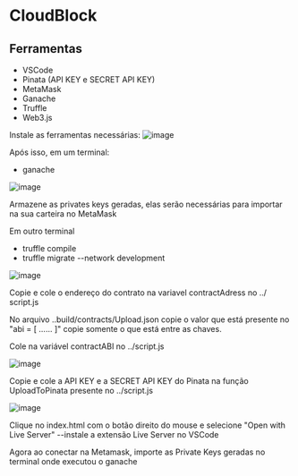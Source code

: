 # CloudBlock

## Ferramentas
- VSCode 
- Pinata (API KEY e SECRET API KEY)
- MetaMask
- Ganache
- Truffle
- Web3.js

Instale as ferramentas necessárias:
![image](https://github.com/user-attachments/assets/5163ba54-9acc-4dc6-a114-d7fb75c05296)

Após isso, em um terminal:
- ganache
  
![image](https://github.com/user-attachments/assets/3c7ca3ad-4669-4259-becd-cf9a09d97b74)

Armazene as privates keys geradas, elas serão necessárias para importar na sua carteira no MetaMask

Em outro terminal
- truffle compile
- truffle migrate --network development
  
![image](https://github.com/user-attachments/assets/5a4e80f9-df3c-4b39-9872-e2d53b3f74d4)

Copie e cole o endereço do contrato na variavel contractAdress no ../ script.js

No arquivo ..build/contracts/Upload.json copie o valor que está presente no "abi = [ ...... ]" copie somente o que está entre as chaves.

Cole na variável contractABI no ../script.js

![image](https://github.com/user-attachments/assets/cb03c901-b9df-4f5a-b653-1d679c01c50d)

Copie e cole a API KEY e a SECRET API KEY do Pinata na função UploadToPinata presente no ../script.js

![image](https://github.com/user-attachments/assets/a29d2463-d2c1-4dc1-8bdf-f425dc75a36c)

Clique no index.html com o botão direito do mouse e selecione "Open with Live Server" --instale a extensão Live Server no VSCode

Agora ao conectar na Metamask, importe as Private Keys geradas no terminal onde executou o ganache

